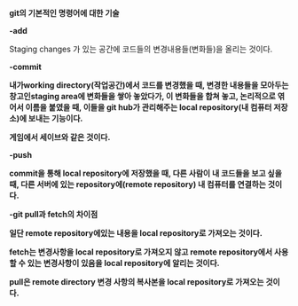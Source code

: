 ﻿**git의 기본적인 명령어에 대한 기술**

**-add**

Staging changes 가 있는 공간에 코드들의 변경내용들(변화들)을 올리는 것이다. 

**-commit**

**내가working directory(작업공간)에서 코드를 변경했을 때, 변경한 내용들을 모아두는 창고인staging area에 변화들을 쌓아 놓았다가, 이 변화들을 합쳐 놓고, 논리적으로 엮어서 이름을 붙였을 때, 이들을 git hub가 관리해주는 local repository(내 컴퓨터 저장소)에 보내는 기능이다.**

**게임에서 세이브와 같은 것이다.**

**-push**

**commit을 통해 local repository에 저장했을 때, 다른 사람이 내 코드들을 보고 싶을 때, 다른 서버에 있는 repository에(remote repository) 내 컴퓨터를 연결하는 것이다.** 

**-git pull과 fetch의 차이점** 

**일단 remote repository에있는 내용을 local repository로 가져오는 것이다.**

**fetch는 변경사항을 local repository로 가져오지 않고 remote repository에서 사용할 수 있는 변경사항이 있음을 local repository에 알리는 것이다.**

**pull은 remote directory 변경 사항의 복사본을 local repository로 가져오는 것이다.** 


